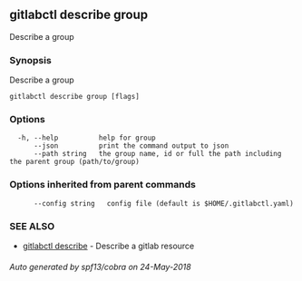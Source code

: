 ## gitlabctl describe group

Describe a group

### Synopsis

Describe a group

```
gitlabctl describe group [flags]
```

### Options

```
  -h, --help          help for group
      --json          print the command output to json
      --path string   the group name, id or full the path including the parent group (path/to/group)
```

### Options inherited from parent commands

```
      --config string   config file (default is $HOME/.gitlabctl.yaml)
```

### SEE ALSO

* [gitlabctl describe](gitlabctl_describe.md)	 - Describe a gitlab resource

###### Auto generated by spf13/cobra on 24-May-2018
